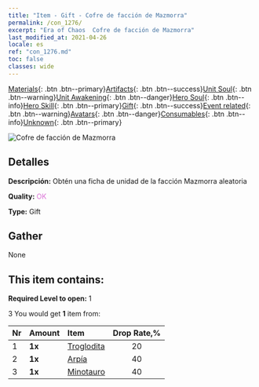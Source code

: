 ```yaml
---
title: "Item - Gift - Cofre de facción de Mazmorra"
permalink: /con_1276/
excerpt: "Era of Chaos  Cofre de facción de Mazmorra"
last_modified_at: 2021-04-26
locale: es
ref: "con_1276.md"
toc: false
classes: wide
---
```

 [Materials](/ItemsES/){: .btn .btn--primary}[Artifacts](/ItemsES/Artifacts/){: .btn .btn--success}[Unit Soul](/ItemsES/UnitSoul/){: .btn .btn--warning}[Unit Awakening](/ItemsES/UnitAwakening/){: .btn .btn--danger}[Hero Soul](/ItemsES/HeroSoul/){: .btn .btn--info}[Hero Skill](/ItemsES/HeroSkill/){: .btn .btn--primary}[Gift](/ItemsES/Gift/){: .btn .btn--success}[Event related](/ItemsES/Events/){: .btn .btn--warning}[Avatars](/ItemsES/Avatars/){: .btn .btn--danger}[Consumables](/ItemsES/Consumables/){: .btn .btn--info}[Unknown](/ItemsES/Unknown/){: .btn .btn--primary}

 ![Cofre de facción de Mazmorra](/images/t/i_904008.png)

## Detalles
 **Descripción:** Obtén una ficha de unidad de la facción Mazmorra aleatoria

 **Quality:** <span style="color: #DA70D6">OK</span>

 **Type:** Gift

## Gather

  None

## This item contains:

 **Required Level to open:** 1

 3 You would get **1** item  from:

  | Nr | Amount |     Item    | Drop Rate,% |
  |:---|:-------|:------------|:---------:|
  | 1 |  **1x** | [Troglodita](/ItemsES/unt_244/) | 20 | 
  | 2 |  **1x** | [Arpía](/ItemsES/unt_245/) | 40 | 
  | 3 |  **1x** | [Minotauro](/ItemsES/unt_248/) | 40 | 
